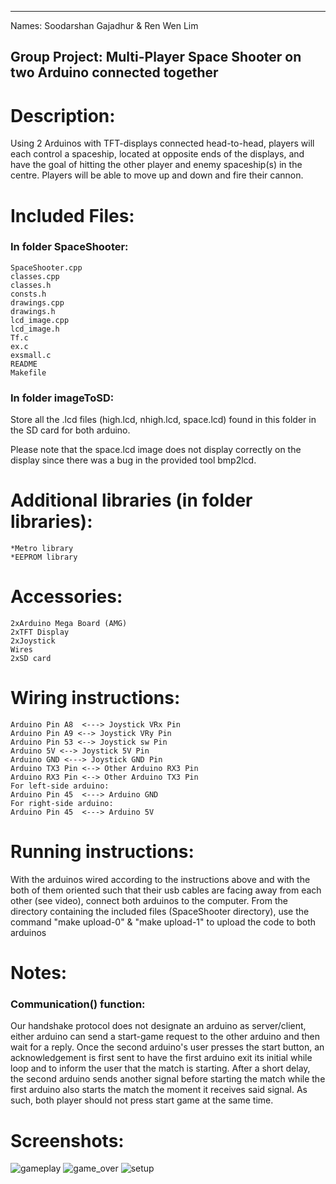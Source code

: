 ----------------------------------------------------
Names: Soodarshan Gajadhur & Ren Wen Lim 

Group Project: Multi-Player Space Shooter on two Arduino connected together
----------------------------------------------------------------------

# Description:
Using 2 Arduinos with TFT-displays connected head-to-head, players will each control a spaceship, located at opposite ends of the displays, and have the goal of hitting the other player and enemy spaceship(s) in the centre. Players will be able to move up and down and fire their cannon.

# Included Files:
### In folder SpaceShooter:
    SpaceShooter.cpp
    classes.cpp
    classes.h
    consts.h
    drawings.cpp
    drawings.h
    lcd_image.cpp
    lcd_image.h
    Tf.c
    ex.c
    exsmall.c
    README
    Makefile

### In folder imageToSD:
Store all the .lcd files (high.lcd, nhigh.lcd, space.lcd) found in this folder in the SD card for both arduino.

Please note that the space.lcd image does not display correctly on the display since there was a bug in the provided tool
bmp2lcd.

# Additional libraries (in folder libraries):
	*Metro library
	*EEPROM library

# Accessories:
    2xArduino Mega Board (AMG)
    2xTFT Display
    2xJoystick
    Wires
    2xSD card

# Wiring instructions:
    Arduino Pin A8  <---> Joystick VRx Pin
    Arduino Pin A9 <--> Joystick VRy Pin
    Arduino Pin 53 <--> Joystick sw Pin
    Arduino 5V <--> Joystick 5V Pin
    Arduino GND <---> Joystick GND Pin
    Arduino TX3 Pin <--> Other Arduino RX3 Pin
    Arduino RX3 Pin <--> Other Arduino TX3 Pin
    For left-side arduino: 
    Arduino Pin 45  <---> Arduino GND
    For right-side arduino: 
    Arduino Pin 45  <---> Arduino 5V

# Running instructions:
With the arduinos wired according to the instructions above and with the both of them oriented such that their usb cables are facing away from each other (see video), connect both arduinos to the computer. From the directory containing the included files (SpaceShooter directory), use the command "make upload-0" & "make upload-1" to upload the code to both arduinos

# Notes:
### Communication() function:
Our handshake protocol does not designate an arduino as server/client, either arduino can send a start-game request to the other arduino and then wait for a reply. Once the second arduino's user presses the start button, an acknowledgement is first sent to have the first arduino exit its initial while loop and to inform the user that the match is starting. After a short delay, the second arduino sends another signal before starting the match while the first arduino also starts the match the moment it receives said signal. As such, both player should not press start game at the same time.

# Screenshots:
![gameplay](https://user-images.githubusercontent.com/84073248/126904682-53523a1b-8a12-4c9e-b20e-d47feb1fc1f8.png)
![game_over](https://user-images.githubusercontent.com/84073248/126904685-8b986a0f-a2f3-4ea2-a671-b52f3faabbc5.png)
![setup](https://user-images.githubusercontent.com/84073248/126904688-cb1267c6-d096-4844-9df6-ffbd5df00843.png)

	
	







